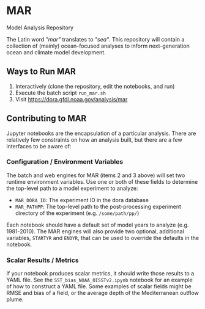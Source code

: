 # MAR
Model Analysis Repository
<p>
The Latin word <i>"mar"</i> translates to <i>"sea"</i>. This repository will contain a collection of (mainly) ocean-focused analyses to 
  inform next-generation ocean and climate model development.
</p>

## Ways to Run MAR

1. Interactively (clone the repository, edit the notebooks, and run)
2. Execute the batch script `run_mar.sh`
3. Visit https://dora.gfdl.noaa.gov/analysis/mar

## Contributing to MAR
Jupyter notebooks are the encapsulation of a particular analysis.  There are relatively few constraints on how an analysis built, but there are 
a few interfaces to be aware of:

### Configuration / Environment Variables
The batch and web engines for MAR (items 2 and 3 above) will set two runtime environment variables. Use one or both of these fields to 
determine the top-level path to a model experiment to analyze:

* `MAR_DORA_ID`: The experiment ID in the dora database
* `MAR_PATHPP`: The top-level path to the post-processing experiment directory of the experiment (e.g. `/some/path/pp/`)

Each notebook should have a default set of model years to analyze (e.g. 1981-2010).  The MAR engines will also provide two optional, additional variables, 
`STARTYR` and `ENDYR`, that can be used to override the defaults in the notebook.

### Scalar Results / Metrics

If your notebook produces scalar metrics, it should write those results to a YAML file.  See the `SST_bias_NOAA_OISSTv2.ipynb` notebook for an example of 
how to construct a YAML file. Some examples of scalar fields might be RMSE and bias of a field, or the average depth of the Mediterranean outflow plume.



